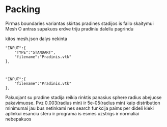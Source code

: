 # Packing



 Pirmas boundaries variantas skirtas pradines stadijos is failo skaitymui Mesh
 O antras supakuos erdve triju pradiniu daleliu pagrindu
 
 
 kitos mesh.json dalys nekinta
 
 
    "INPUT":{
        "TYPE":"STANDART",
		"filename":"Pradinis.vtk"
	},
    
    
    
    "INPUT":{
		"filename":"Pradinis.vtk"
	},
    
    
Pakuojant su pradine stadija reikia rinktis panasius sphere radius abejuose pakavimuose.
Pvz 0.003(radius min) ir 5e-05(radius min) kaip distribution minimumai jau bus netinkami 
nes search funkcija paims per dideli kieki aplinkui esanciu sferu ir programa is esmes 
uzstrigs ir normaliai nebepakuos
    
    
